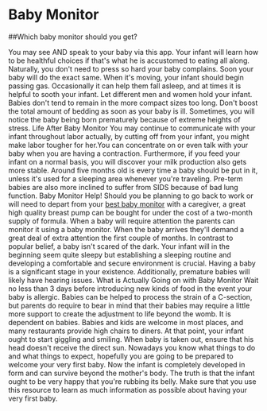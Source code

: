 # Baby Monitor
##Which baby monitor should you get?

You may see AND speak to your baby via this app. Your infant will learn how to be healthful choices if that's what he is accustomed to eating all along. Naturally, you don't need to press so hard your baby complains. Soon your baby will do the exact same. When it's moving, your infant should begin passing gas. Occasionally it can help them fall asleep, and at times it is helpful to sooth your infant. Let different men and women hold your infant. 
Babies don't tend to remain in the more compact sizes too long. Don't boost the total amount of bedding as soon as your baby is ill. Sometimes, you will notice the baby being born prematurely because of extreme heights of stress.
Life After Baby Monitor 
You may continue to communicate with your infant throughout labor actually, by cutting off from your infant, you might make labor tougher for her.You can concentrate on or even talk with your baby when you are having a contraction. Furthermore, if you feed your infant on a normal basis, you will discover your milk production also gets more stable. Around five months old is every time a baby should be put in it, unless it's used for a sleeping area whenever you're traveling. Pre-term babies are also more inclined to suffer from SIDS because of bad lung function. 
Baby Monitor Help!
Should you be planning to go back to work or will need to depart from your [best baby monitor](https://www.diffur.com/best-baby-monitor) with a caregiver, a great high quality breast pump can be bought for under the cost of a two-month supply of formula. When a baby will require attention the parents can monitor it using a baby monitor. When the baby arrives they'll demand a great deal of extra attention the first couple of months. In contrast to popular belief, a baby isn't scared of the dark. Your infant will in the beginning seem quite sleepy but establishing a sleeping routine and developing a comfortable and secure environment is crucial. Having a baby is a significant stage in your existence. Additionally, premature babies will likely have hearing issues.
What is Actually Going on with Baby Monitor 
Wait no less than 3 days before introducing new kinds of food in the event your baby is allergic. Babies can be helped to process the strain of a C-section, but parents do require to bear in mind that their babies may require a little more support to create the adjustment to life beyond the womb. It is dependent on babies. Babies and kids are welcome in most places, and many restaurants provide high chairs to diners. 
At that point, your infant ought to start giggling and smiling. When baby is taken out, ensure that his head doesn't receive the direct sun. Nowadays you know what things to do and what things to expect, hopefully you are going to be prepared to welcome your very first baby.
Now the infant is completely developed in form and can survive beyond the mother's body. The truth is that the infant ought to be very happy that you're rubbing its belly. Make sure that you use this resource to learn as much information as possible about having your very first baby. 
